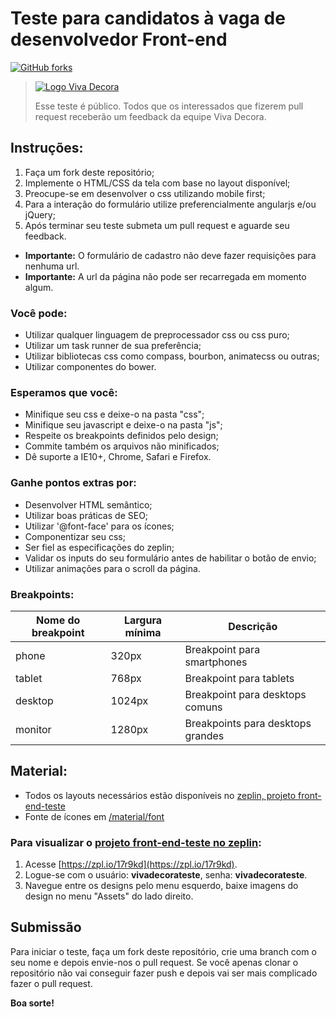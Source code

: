 # Teste para candidatos à vaga de desenvolvedor Front-end

[![GitHub forks](https://img.shields.io/github/forks/badges/shields.svg?style=social&label=Fork)]()

> [![Logo Viva Decora](https://cdn.rawgit.com/vivadecora/front-end-teste/master/vivadecora-logo.png)](https://www.vivadecora.com.br)
>
> Esse teste é público. Todos que os interessados que fizerem pull request receberão um feedback da equipe Viva Decora.

## Instruções:

1. Faça um fork deste repositório;
2. Implemente o HTML/CSS da tela com base no layout disponível;
3. Preocupe-se em desenvolver o css utilizando mobile first;
4. Para a interação do formulário utilize preferencialmente angularjs e/ou jQuery;
5. Após terminar seu teste submeta um pull request e aguarde seu feedback.

* **Importante:** O formulário de cadastro não deve fazer requisições para nenhuma url.
* **Importante:** A url da página não pode ser recarregada em momento algum.

### Você pode:

* Utilizar qualquer linguagem de preprocessador css ou css puro;
* Utilizar um task runner de sua preferência;
* Utilizar bibliotecas css como compass, bourbon, animatecss ou outras;
* Utilizar componentes do bower.

### Esperamos que você:

* Minifique seu css e deixe-o na pasta "css";
* Minifique seu javascript e deixe-o na pasta "js";
* Respeite os breakpoints definidos pelo design;
* Commite também os arquivos não minificados;
* Dê suporte a IE10+, Chrome, Safari e Firefox.

### Ganhe pontos extras por:

* Desenvolver HTML semântico;
* Utilizar boas práticas de SEO;
* Utilizar '@font-face' para os ícones;
* Componentizar seu css;
* Ser fiel as especificações do zeplin;
* Validar os inputs do seu formulário antes de habilitar o botão de envio;
* Utilizar animações para o scroll da página.

### Breakpoints:

| Nome do breakpoint | Largura mínima | Descrição                         |
|--------------------|----------------|-----------------------------------|
| phone              | 320px          | Breakpoint para smartphones       |
| tablet             | 768px          | Breakpoint para tablets           |
| desktop            | 1024px         | Breakpoint para desktops comuns   |
| monitor            | 1280px         | Breakpoints para desktops grandes |


## Material:

* Todos os layouts necessários estão disponíveis no [zeplin, projeto front-end-teste](https://zpl.io/17r9kd)
* Fonte de ícones em [/material/font](/material/font)

### Para visualizar o [projeto front-end-teste no zeplin](https://zpl.io/17r9kd):
1. Acesse [https://zpl.io/17r9kd](https://zpl.io/17r9kd).
2. Logue-se com o usuário: **vivadecorateste**, senha: **vivadecorateste**.
3. Navegue entre os designs pelo menu esquerdo, baixe imagens do design no menu "Assets" do lado direito.

## Submissão

Para iniciar o teste, faça um fork deste repositório, crie uma branch com o seu nome e depois envie-nos o pull request.
Se você apenas clonar o repositório não vai conseguir fazer push e depois vai ser mais complicado fazer o pull request.

**Boa sorte!**

